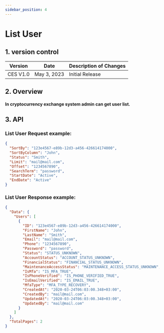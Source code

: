 ```yaml
---
sidebar_position: 4
---
```


# List User

## 1. version control

| Version  | Date        | Description of Changes |
| -------- | ----------- | ---------------------- |
| CES V1.0 | May 3, 2023 | Initial Release        |

## 2. Overview

#### In cryptocurrency exchange system admin can get user list.

## 3. API

### List User Request example:

```json
{
  "SortBy": "123e4567-e89b-12d3-a456-426614174000",
  "SortByColumn": "John",
  "Status": "Smith",
  "Limit": "mail@mail.com",
  "Offset": "1234567890",
  "SearchTerm": "password",
  "StartDate": "Active",
  "EndDate": "Active"
}
```

### List User Response example:

```json
{
  "Data": {
    "Users": [
      {
        "ID": "123e4567-e89b-12d3-a456-426614174000",
        "FirstName": "John",
        "LastName": "Smith",
        "Email": "mail@mail.com",
        "Phone": "1234567890",
        "Password": "password",
        "Status": "STATUS_UNKNOWN",
        "AccountStatus": "ACCOUNT_STATUS_UNKNOWN",
        "FinancialStatus": "FINANCIAL_STATUS_UNKNOWN",
        "MaintenanceAccessStatus": "MAINTENANCE_ACCESS_STATUS_UNKNOWN",
        "IsMfa": "IS_MFA_TRUE",
        "IsPhoneVerified": "IS_PHONE_VERIFIED_TRUE",
        "IsEmailVerified": "IS_EMAIL_TRUE",
        "MfaType": "MFA_TYPE_RECOVERY",
        "CreatedAt": "2020-03-24T06:03:00.348+03:00",
        "CreatedBy": "mail@mail.com",
        "UpdatedAt": "2020-03-24T06:03:00.348+03:00",
        "UpdatedBy": "mail@mail.com"
      }
    ]
  },
  "TotalPages": 2
}
```
